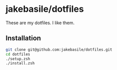 # jakebasile/dotfiles

These are my dotfiles. I like them.

## Installation

```bash
git clone git@github.com:jakebasile/dotfiles.git
cd dotfiles
./setup.zsh
./install.zsh
```

